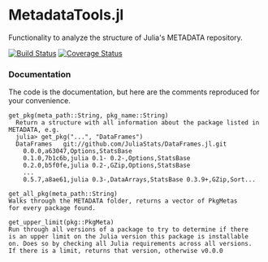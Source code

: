 MetadataTools.jl
================

Functionality to analyze the structure of Julia's METADATA repository.

[![Build Status](https://travis-ci.org/IainNZ/MetadataTools.jl.svg)](https://travis-ci.org/IainNZ/MetadataTools.jl)
[![Coverage Status](https://img.shields.io/coveralls/IainNZ/MetadataTools.jl.svg)](https://coveralls.io/r/IainNZ/MetadataTools.jl)

### Documentation

The code is the documentation, but here are the comments reproduced for your convenience.

```
get_pkg(meta_path::String, pkg_name::String)
  Return a structure with all information about the package listed in METADATA, e.g.
  julia> get_pkg("...", "DataFrames")
  DataFrames   git://github.com/JuliaStats/DataFrames.jl.git 
    0.0.0,a63047,Options,StatsBase
    0.1.0,7b1c6b,julia 0.1- 0.2-,Options,StatsBase
    0.2.0,b5f0fe,julia 0.2-,GZip,Options,StatsBase
    ...
    0.5.7,a8ae61,julia 0.3-,DataArrays,StatsBase 0.3.9+,GZip,Sort...
```

```
get_all_pkg(meta_path::String)
Walks through the METADATA folder, returns a vector of PkgMetas
for every package found.
```

```
get_upper_limit(pkg::PkgMeta)
Run through all versions of a package to try to determine if there
is an upper limit on the Julia version this package is installable
on. Does so by checking all Julia requirements across all versions.
If there is a limit, returns that version, otherwise v0.0.0
```
